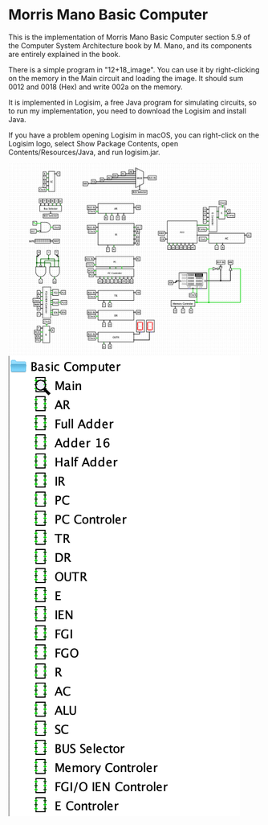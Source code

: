 # Morris Mano Basic Computer

This is the implementation of Morris Mano Basic Computer section 5.9 of the Computer System Architecture book by M. Mano, and its components are entirely explained in the book.

There is a simple program in "12+18_image". You can use it by right-clicking on the memory in the Main circuit and loading the image. It should sum 0012 and 0018 (Hex) and write 002a on the memory.

It is implemented in Logisim, a free Java program for simulating circuits, so to run my implementation, you need to download the Logisim and install Java.

If you have a problem opening Logisim in macOS, you can right-click on the Logisim logo, select Show Package Contents, open Contents/Resources/Java, and run logisim.jar.

![](./MainCircuit.png)  ![](./ImplementedCircuits.png)
